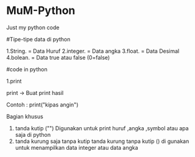 # MuM-Python
Just my python code


#Tipe-tipe data di python

1.String.  = Data Huruf
2.integer. = Data angka
3.float.   = Data Desimal
4.bolean.  = Data true atau false (0=false)



#code in python

1.print

print -> Buat print hasil

Contoh : print("kipas angin")

Bagian khusus
  1. tanda kutip ("") 
     Digunakan untuk print huruf ,angka ,symbol atau apa saja di python
  2. tanda kurung saja tanpa kutip
     tanda kurung tanpa kutip () di gunakan untuk menampilkan data integer atau data angka
  



